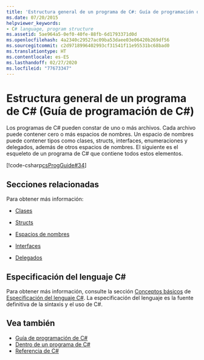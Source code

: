 ```yaml
---
title: 'Estructura general de un programa de C#: Guía de programación de C#'
ms.date: 07/20/2015
helpviewer_keywords:
- C# language, program structure
ms.assetid: 5ae964a5-0ef0-40fe-88fb-6d1793371d0d
ms.openlocfilehash: 4a2340c29527ac09ba53daee03e06420b269df56
ms.sourcegitcommit: c2d9718996402993cf31541f11e95531bc68bad0
ms.translationtype: HT
ms.contentlocale: es-ES
ms.lasthandoff: 02/27/2020
ms.locfileid: "77673347"
---
```

# <a name="general-structure-of-a-c-program-c-programming-guide"></a>Estructura general de un programa de C# (Guía de programación de C#)
Los programas de C# pueden constar de uno o más archivos. Cada archivo puede contener cero o más espacios de nombres. Un espacio de nombres puede contener tipos como clases, structs, interfaces, enumeraciones y delegados, además de otros espacios de nombres. El siguiente es el esqueleto de un programa de C# que contiene todos estos elementos.  
  
 [!code-csharp[csProgGuide#34](~/samples/snippets/csharp/VS_Snippets_VBCSharp/csProgGuide/CS/class2.cs#34)]  
  
## <a name="related-sections"></a>Secciones relacionadas  
 Para obtener más información:  
  
- [Clases](../classes-and-structs/classes.md)  
  
- [Structs](../../language-reference/builtin-types/struct.md)  
  
- [Espacios de nombres](../namespaces/index.md)  
  
- [Interfaces](../interfaces/index.md)  
  
- [Delegados](../delegates/index.md)  
  
## <a name="c-language-specification"></a>Especificación del lenguaje C#  

Para obtener más información, consulte la sección [Conceptos básicos](~/_csharplang/spec/basic-concepts.md) de [Especificación del lenguaje C#](/dotnet/csharp/language-reference/language-specification/introduction). La especificación del lenguaje es la fuente definitiva de la sintaxis y el uso de C#.
  
## <a name="see-also"></a>Vea también

- [Guía de programación de C#](../index.md)
- [Dentro de un programa de C#](./index.md)
- [Referencia de C#](../../language-reference/index.md)
